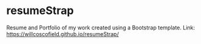 # resumeStrap
Resume and Portfolio of my work created using a Bootstrap template. 
Link: https://willcoscofield.github.io/resumeStrap/
